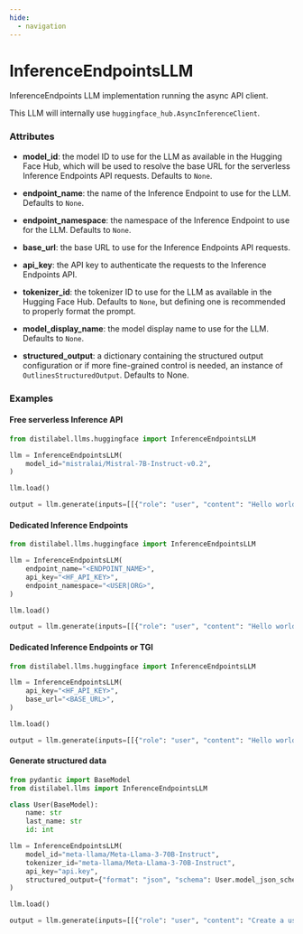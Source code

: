 ```yaml
---
hide:
  - navigation
---
```

# InferenceEndpointsLLM


InferenceEndpoints LLM implementation running the async API client.



This LLM will internally use `huggingface_hub.AsyncInferenceClient`.





### Attributes

- **model_id**: the model ID to use for the LLM as available in the Hugging Face Hub, which  will be used to resolve the base URL for the serverless Inference Endpoints API requests.  Defaults to `None`.

- **endpoint_name**: the name of the Inference Endpoint to use for the LLM. Defaults to `None`.

- **endpoint_namespace**: the namespace of the Inference Endpoint to use for the LLM. Defaults to `None`.

- **base_url**: the base URL to use for the Inference Endpoints API requests.

- **api_key**: the API key to authenticate the requests to the Inference Endpoints API.

- **tokenizer_id**: the tokenizer ID to use for the LLM as available in the Hugging Face Hub.  Defaults to `None`, but defining one is recommended to properly format the prompt.

- **model_display_name**: the model display name to use for the LLM. Defaults to `None`.

- **structured_output**: a dictionary containing the structured output configuration or  if more fine-grained control is needed, an instance of `OutlinesStructuredOutput`.  Defaults to None.







### Examples


#### Free serverless Inference API
```python
from distilabel.llms.huggingface import InferenceEndpointsLLM

llm = InferenceEndpointsLLM(
    model_id="mistralai/Mistral-7B-Instruct-v0.2",
)

llm.load()

output = llm.generate(inputs=[[{"role": "user", "content": "Hello world!"}]])
```

#### Dedicated Inference Endpoints
```python
from distilabel.llms.huggingface import InferenceEndpointsLLM

llm = InferenceEndpointsLLM(
    endpoint_name="<ENDPOINT_NAME>",
    api_key="<HF_API_KEY>",
    endpoint_namespace="<USER|ORG>",
)

llm.load()

output = llm.generate(inputs=[[{"role": "user", "content": "Hello world!"}]])
```

#### Dedicated Inference Endpoints or TGI
```python
from distilabel.llms.huggingface import InferenceEndpointsLLM

llm = InferenceEndpointsLLM(
    api_key="<HF_API_KEY>",
    base_url="<BASE_URL>",
)

llm.load()

output = llm.generate(inputs=[[{"role": "user", "content": "Hello world!"}]])
```

#### Generate structured data
```python
from pydantic import BaseModel
from distilabel.llms import InferenceEndpointsLLM

class User(BaseModel):
    name: str
    last_name: str
    id: int

llm = InferenceEndpointsLLM(
    model_id="meta-llama/Meta-Llama-3-70B-Instruct",
    tokenizer_id="meta-llama/Meta-Llama-3-70B-Instruct",
    api_key="api.key",
    structured_output={"format": "json", "schema": User.model_json_schema()}
)

llm.load()

output = llm.generate(inputs=[[{"role": "user", "content": "Create a user profile for the Tour De France"}]])
```




